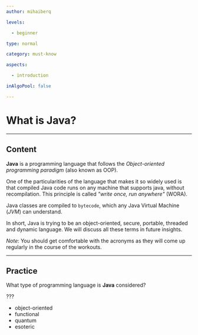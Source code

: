 ```yaml
---
author: mihaiberq

levels:

  - beginner

type: normal

category: must-know

aspects:

  - introduction

inAlgoPool: false

---
```


# What is Java?

---
## Content

**Java** is a programming language that follows the *Object-oriented programming paradigm* (also  known as OOP).

One of the particularities of the language that makes it so widely used is that compiled Java code runs on any machine that supports java, without recompilation. This principle is called *"write once, run anywhere"* (WORA).

Java classes are compiled to `bytecode`, which any Java Virtual Machine (*JVM*) can understand.

In short, Java is trying to be an object-oriented, secure, portable, threaded and dynamic language. We will discuss all these terms in future insights.

*Note*: You should get comfortable with the acronyms as they will come up regularly in the course of the workouts.

---
## Practice

What type of programming language is **Java** considered?

???


* object-oriented
* functional
* quantum
* esoteric